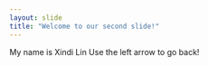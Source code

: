 ```yaml
---
layout: slide
title: "Welcome to our second slide!"
---
```

My name is Xindi Lin
Use the left arrow to go back!
